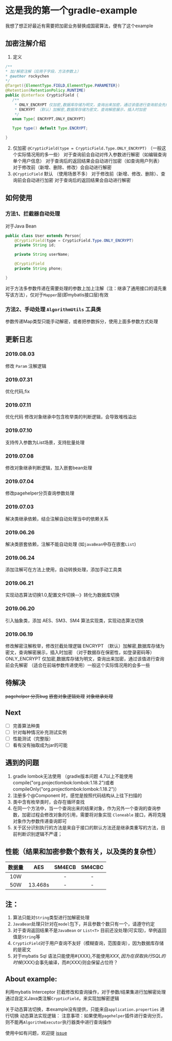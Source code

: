 # 这是我的第一个gradle-example

我想了想正好最近有需要把加密业务替换成国密算法，便有了这个example

## 加密注解介绍

1. 定义
```java
/**
* 加/解密注解（应用于字段，方法参数上）
* @author rockychen
*/
@Target({ElementType.FIELD,ElementType.PARAMETER})
@Retention(RetentionPolicy.RUNTIME)
public @interface CrypticField {
   /**
    * ONLY_ENCRYPT 仅加密,数据库存储为明文，查询出来加密，通过该值进行查询前会先解密
    * ENCRYPT （默认）加解密,数据库存储为密文，查询解密展示，插入时加密
    */
   enum Type{ ENCRYPT,ONLY_ENCRYPT}

   Type type() default Type.ENCRYPT;

}
```
2. 仅加密 `@CrypticField(type = CrypticField.Type.ONLY_ENCRYPT)`  （一般这个实际情况用的多一些）
   对于查询前会自动对传入参数进行解密（如编辑查询单个用户信息）
   对于查询后的返回结果会自动进行加密（如查询用户列表）
   对于修改前（新增、删除、修改）会自动进行解密
3. `@CrypticField` 默认 （使用场景不多）
   对于修改前（新增、修改、删除）、查询前会自动进行加密
   对于查询后的返回结果会自动进行解密


## 如何使用

### 方法1、拦截器自动处理

对于Java Bean
```java
public class User extends Person{
    @CrypticField(type = CrypticField.Type.ONLY_ENCRYPT)
    private String id;

    private String userName;

    @CrypticField
    private String phone;

}
```

对于方法多参数传递在需要处理的参数上加上注解（注：继承了通用接口的请先重写该方法），仅对于`Mapper`层(即mybatis接口层)有效

### 方法2、手动处理 `AlgorithmUtils` 工具类

参数传递Map类型只能手动解密，或者把参数拆分，使用上面多参数方式处理

## 更新日志

### 2019.08.03
修改 `Param` 注解逻辑

### 2019.07.31
优化代码,fix

### 2019.07.11
优化代码
修改对象继承中包含枚举类的判断逻辑，会导致堆栈溢出

### 2019.07.10
支持传入参数为List<String>场景，支持批量处理

### 2019.07.08
修改对象继承判断逻辑，加入嵌套bean处理

### 2019.07.04
修改pagehelper分页查询参数处理

### 2019.07.03
解决类继承依赖，结合注解自动处理当中的依赖关系

### 2019.06.26
解决类嵌套依赖，注解不能自动处理 (如`javaBean`中存在嵌套`List`)

### 2019.06.24
添加注解可在方法上使用，自动转换处理，添加手动工具类

### 2019.06.21
实现动态算法切换1.0,配置文件切换--》转化为数据库切换

### 2019.06.20
引入抽象类，添加 AES、SM3、SM4 算法实现类，实现动态算法切换

### 2019.06.19
修改解密注解枚举，修改拦截处理逻辑
ENCRYPT （默认）加解密,数据库存储为密文，查询解密展示，插入时加密 （对于数据存在保密性，如登录密码等）
ONLY_ENCRYPT 仅加密,数据库存储为明文，查询出来加密，通过该值进行查询前会先解密 （适合在前端参数传递使用）一般这个实际情况用的会多一些

## 待解决
~~pagehelper 分页bug~~
~~嵌套对象逻辑处理~~
~~对象继承处理~~

## Next
- [ ] 完善算法种类
- [ ] 针对每种情况补充测试实例
- [ ] 性能测试（完整版）
- [ ] 看有没有抽取成为jar的可能

## 遇到的问题

1. gradle lombok无法使用 （gradle版本问题 4.7以上不能使用 compile("org.projectlombok:lombok:1.18.2")或者compileOnly("org.projectlombok:lombok:1.18.2")）
2. 注册多个@Component 时，感觉是按照代码结构从上往下扫描的
3. 类中含有枚举类时，会存在循环查找
4. 在同一个方法中，当一个查询出来的结果对象，作为另外一个查询的查询参数，加密过程会修改对象的引用，需要将对象实现 `Cloneable` 接口，再将克隆对象作为参数传递查询即可
5. 关于区分识别执行的方法是来自于接口的默认方法还是继承类重写的方法，目前判断识别逻辑不严谨；

## 性能（结果和加密参数个数有关，以及类的复杂性）

|数据量|AES|SM4ECB|SM4CBC|
|:----:|:----:|:----:|:----:|
|10W||-|-|
|50W|13.468s|-|-|

## 注：

1. 算法只能对`String`类型进行加解密处理
2. `JavaBean`处理只针对在`model`包下，并且参数个数只有一个，请遵守约定
3. 对于查询返回结果不是`JavaBean` or `List<T>` 目前还没处理(可实现)，举例返回值是`String`等
4. `CrypticField`对于用户查询不友好（模糊查询，范围查询），因为数据库存储的是密文
5. 对于mybatis Sql 语法只能使用#{XXX},不能使用${XXX},因为在获取执行SQL的时候${XXX}会事先编译，而#{XXX}则会保留占位符？

## About example:
利用mybatis Interceptor 拦截修改和查询操作，对于参数/结果集进行加解密处理
通过自定义Java类注解`CrypticField`，来实现加解密逻辑

关于动态算法切换，本example没有提供，只能来自`application.properties` 进行切换
动态算法实现逻辑：
注意事项：如果使用`pagehelper`插件进行查询分页，则不能再`AlgorithmExecutor`执行器类中进行查询操作

使用中如有问题，欢迎提 [issue](https://github.com/rockychen1221/gradle-example/issues "issue")

